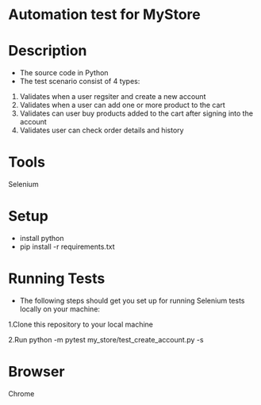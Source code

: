 # Automation test for MyStore

# Description
* The source code in Python
* The test scenario consist of 4 types:
1. Validates when a user regsiter and create a new account
2. Validates when a user can add one or more product to the cart
3. Validates can user buy products added to the cart after signing into the account
4. Validates user can check order details and history

# Tools
Selenium

# Setup
* install python
* pip install -r requirements.txt

# Running Tests
* The following steps should get you set up for running Selenium tests locally on your machine:

1.Clone this repository to your local machine

2.Run python -m pytest my_store/test_create_account.py -s

# Browser
Chrome





